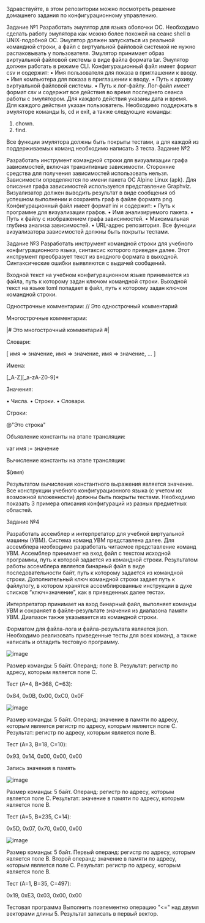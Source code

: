Здравствуйте, в этом репозитории можно посмотреть решение домашнего задания по конфигурационному управлению.

Задание №1
Разработать эмулятор для языка оболочки ОС. Необходимо сделать работу
эмулятора как можно более похожей на сеанс shell в UNIX-подобной ОС.
Эмулятор должен запускаться из реальной командной строки, а файл с
виртуальной файловой системой не нужно распаковывать у пользователя.
Эмулятор принимает образ виртуальной файловой системы в виде файла формата
tar. Эмулятор должен работать в режиме CLI.
Конфигурационный файл имеет формат csv и содержит:
• Имя пользователя для показа в приглашении к вводу.
• Имя компьютера для показа в приглашении к вводу.
• Путь к архиву виртуальной файловой системы.
• Путь к лог-файлу.
Лог-файл имеет формат csv и содержит все действия во время последнего
сеанса работы с эмулятором. Для каждого действия указаны дата и время. Для
каждого действия указан пользователь.
Необходимо поддержать в эмуляторе команды ls, cd и exit, а также
следующие команды:
1. chown.
2. find.
   

Все функции эмулятора должны быть покрыты тестами, а для каждой из
поддерживаемых команд необходимо написать 3 теста.
Задание №2

Разработать инструмент командной строки для визуализации графа
зависимостей, включая транзитивные зависимости. Сторонние средства для
получения зависимостей использовать нельзя.
Зависимости определяются по имени пакета ОС Alpine Linux (apk). Для
описания графа зависимостей используется представление Graphviz.
Визуализатор должен выводить результат в виде сообщения об успешном
выполнении и сохранять граф в файле формата png.
Конфигурационный файл имеет формат ini и содержит:
• Путь к программе для визуализации графов.
• Имя анализируемого пакета.
• Путь к файлу с изображением графа зависимостей.
• Максимальная глубина анализа зависимостей.
• URL-адрес репозитория.
Все функции визуализатора зависимостей должны быть покрыты тестами.


Задание №3
Разработать инструмент командной строки для учебного конфигурационного
языка, синтаксис которого приведен далее. Этот инструмент преобразует текст из
входного формата в выходной. Синтаксические ошибки выявляются с выдачей
сообщений.

Входной текст на учебном конфигурационном языке принимается из
файла, путь к которому задан ключом командной строки. Выходной текст на
языке toml попадает в файл, путь к которому задан ключом командной строки.

Однострочные комментарии:
// Это однострочный комментарий

Многострочные комментарии:

|#
Это многострочный
комментарий
#|

Словари:

[
 имя => значение,
 имя => значение,
 имя => значение,
 ...
]

Имена:

[_A-Z][_a-zA-Z0-9]*

Значения:

• Числа.
• Строки.
• Словари.

Строки:

@"Это строка"

Объявление константы на этапе трансляции:

var имя := значение

Вычисление константы на этапе трансляции:

$(имя)

Результатом вычисления константного выражения является значение.
Все конструкции учебного конфигурационного языка (с учетом их
возможной вложенности) должны быть покрыты тестами. Необходимо показать 3
примера описания конфигураций из разных предметных областей.

Задание №4

Разработать ассемблер и интерпретатор для учебной виртуальной машины
(УВМ). Система команд УВМ представлена далее.
Для ассемблера необходимо разработать читаемое представление команд
УВМ. Ассемблер принимает на вход файл с текстом исходной программы, путь к
которой задается из командной строки. Результатом работы ассемблера является
бинарный файл в виде последовательности байт, путь к которому задается из
командной строки. Дополнительный ключ командной строки задает путь к файлулогу, в котором хранятся ассемблированные инструкции в духе списков
“ключ=значение”, как в приведенных далее тестах.

Интерпретатор принимает на вход бинарный файл, выполняет команды УВМ
и сохраняет в файле-результате значения из диапазона памяти УВМ. Диапазон
также указывается из командной строки.

Форматом для файла-лога и файла-результата является json.
Необходимо реализовать приведенные тесты для всех команд, а также
написать и отладить тестовую программу.

![image](https://github.com/user-attachments/assets/d324adfb-82e2-409e-a4ab-99c733879c11)


Размер команды: 5 байт. Операнд: поле B. Результат: регистр по адресу,
которым является поле C.

Тест (A=4, B=368, C=63):

0x84, 0x0B, 0x00, 0xC0, 0x0F


![image](https://github.com/user-attachments/assets/6c839bae-ae91-493f-8d90-113ffc0ccc2d)

Размер команды:
5 байт. Операнд: значение в памяти по адресу, которым
является регистр по адресу, которым является поле C. 
Результат:
регистр по адресу, которым является поле B.

Тест (A=3, B=18, C=10):

0x93, 0x14, 0x00, 0x00, 0x00

Запись значения в память

![image](https://github.com/user-attachments/assets/4fc61401-5cb9-4502-8055-5af5b90ae088)


Размер команды: 5 байт. Операнд: регистр по адресу, которым является поле
C. Результат: значение в памяти по адресу, которым является поле B.

Тест (A=5, B=235, C=14):

0x5D, 0x07, 0x70, 0x00, 0x00

![image](https://github.com/user-attachments/assets/0dff7b6f-4a77-4c8c-88b4-3a9b81795bb6)


Размер команды: 5 байт. Первый операнд: регистр по адресу, которым
является поле B. Второй операнд: значение в памяти по адресу, которым является
поле C. Результат: регистр по адресу, которым является поле B.

Тест (A=1, B=35, C=497):

0x19, 0xE3, 0x03, 0x00, 0x00

Тестовая программа
Выполнить поэлементно операцию "<=" над двумя векторами длины 5.
Результат записать в первый вектор.
